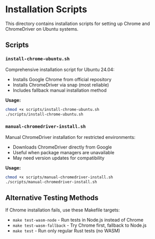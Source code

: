 # Installation Scripts

This directory contains installation scripts for setting up Chrome and ChromeDriver on Ubuntu systems.

## Scripts

### `install-chrome-ubuntu.sh`
Comprehensive installation script for Ubuntu 24.04:
- Installs Google Chrome from official repository
- Installs ChromeDriver via snap (most reliable)
- Includes fallback manual installation method

**Usage:**
```bash
chmod +x scripts/install-chrome-ubuntu.sh
./scripts/install-chrome-ubuntu.sh
```

### `manual-chromedriver-install.sh` 
Manual ChromeDriver installation for restricted environments:
- Downloads ChromeDriver directly from Google
- Useful when package managers are unavailable
- May need version updates for compatibility

**Usage:**
```bash
chmod +x scripts/manual-chromedriver-install.sh
./scripts/manual-chromedriver-install.sh
```

## Alternative Testing Methods

If Chrome installation fails, use these Makefile targets:

- `make test-wasm-node` - Run tests in Node.js instead of Chrome
- `make test-wasm-fallback` - Try Chrome first, fallback to Node.js
- `make test` - Run only regular Rust tests (no WASM)